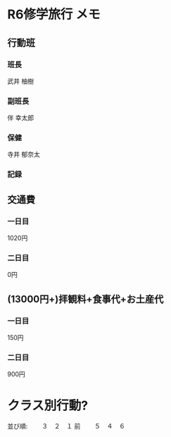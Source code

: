 
# R6修学旅行 メモ
## 行動班
### 班長
武井 柚樹

### 副班長
伴 幸太郎

### 保健
寺井 郁奈太

### 記録


## 交通費
### 一日目
1020円

### 二日目
0円

## (13000円+)拝観料+食事代+お土産代
### 一日目
150円

### 二日目
900円

# クラス別行動?
並び順:
　　３　２　１
前
　　５　４　６
<!--stackedit_data:
eyJoaXN0b3J5IjpbMTE2NzY3MDEyMiwzMDEzMzg5MTFdfQ==
-->